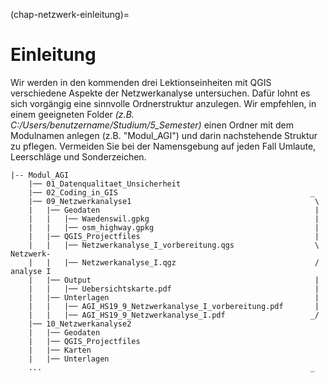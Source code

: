 (chap-netzwerk-einleitung)=
# Einleitung

Wir werden in den kommenden drei Lektionseinheiten mit QGIS verschiedene Aspekte der Netzwerkanalyse
untersuchen. Dafür lohnt es sich vorgängig eine sinnvolle Ordnerstruktur anzulegen. Wir empfehlen, in
einem geeigneten Folder _(z.B. C:/Users/benutzername/Studium/5_Semester)_ einen Ordner mit dem
Modulnamen anlegen (z.B. "Modul_AGI") und darin nachstehende Struktur zu pflegen. Vermeiden Sie bei der
Namensgebung auf jeden Fall Umlaute, Leerschläge und Sonderzeichen.

```
|-- Modul_AGI
    |── 01_Datenqualitaet_Unsicherheit
    |── 02_Coding_in_GIS                                           _
    |── 09_Netzwerkanalyse1                                         \            
    |   |── Geodaten                                                |
    |   |   |── Waedenswil.gpkg                                     |
    |   |   |── osm_highway.gpkg                                    |
    |   |── QGIS_Projectfiles                                       |
    |   |   |── Netzwerkanalyse_I_vorbereitung.qgs                  \ Netzwerk-
    |   |   |── Netzwerkanalyse_I.qgz                               / analyse I  
    |   |── Output                                                  |
    |   |   |── Uebersichtskarte.pdf                                |
    |   |── Unterlagen                                              |
    |   |   |── AGI_HS19_9_Netzwerkanalyse_I_vorbereitung.pdf       |
    |   |   |── AGI_HS19_9_Netzwerkanalyse_I.pdf                   _/
    |── 10_Netzwerkanalyse2 
    |   |── Geodaten
    |   |── QGIS_Projectfiles
    |   |── Karten
    |   |── Unterlagen
    ...                                                            _   

```



